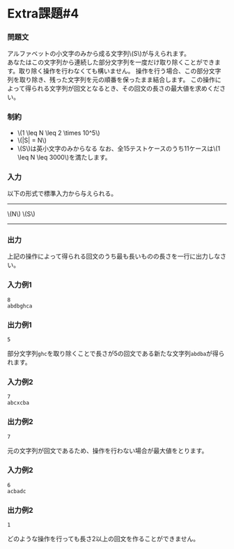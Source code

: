 # Extra課題#4

### 問題文
アルファベットの小文字のみから成る文字列\\(S\\)が与えられます。  
あなたはこの文字列から連続した部分文字列を一度だけ取り除くことができます。取り除く操作を行わなくても構いません。
操作を行う場合、この部分文字列を取り除き、残った文字列を元の順番を保ったまま結合します。
この操作によって得られる文字列が回文となるとき、その回文の長さの最大値を求めください。



### 制約
- \\(1 \leq N \leq 2 \times 10^5\\)
- \\(|S| = N\\)
- \\(S\\)は英小文字のみからなる
なお、全15テストケースのうち11ケースは\\(1 \leq N \leq 3000\\)を満たします。


### 入力
以下の形式で標準入力から与えられる。

---

\\(N\\)
\\(S\\)

---




### 出力
上記の操作によって得られる回文のうち最も長いものの長さを一行に出力しなさい。


### 入力例1
```
8
abdbghca

```
### 出力例1
```
5

```
部分文字列``ghc``を取り除くことで長さが5の回文である新たな文字列``abdba``が得られます。

### 入力例2
```
7
abcxcba

```
### 出力例2
```
7

```

元の文字列が回文であるため、操作を行わない場合が最大値をとります。

### 入力例2
```
6
acbadc

```
### 出力例2
```
1

```
どのような操作を行っても長さ2以上の回文を作ることができません。

